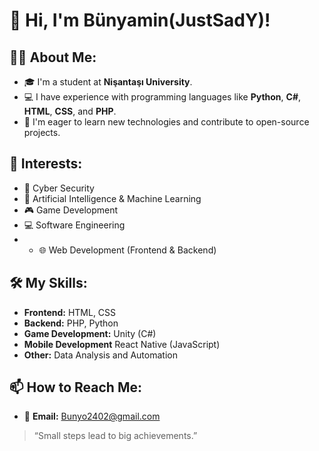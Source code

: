 # 👋 Hi, I'm Bünyamin(JustSadY)!

## 👩‍💻 About Me:
- 🎓 I'm a student at **Nişantaşı University**.
- 💻 I have experience with programming languages like **Python**, **C#**, **HTML**, **CSS**, and **PHP**.
- 🚀 I'm eager to learn new technologies and contribute to open-source projects.

## 🌟 Interests:
- 🔐 Cyber Security 
- 🧠 Artificial Intelligence & Machine Learning
- 🎮 Game Development
- 💻 Software Engineering
- - 🌐 Web Development (Frontend & Backend)

## 🛠️ My Skills:
- **Frontend:** HTML, CSS  
- **Backend:** PHP, Python  
- **Game Development:** Unity (C#)
- **Mobile Development** React Native (JavaScript)
- **Other:** Data Analysis and Automation  

## 📫 How to Reach Me:
- 📧 **Email:** Bunyo2402@gmail.com  

> “Small steps lead to big achievements.”
